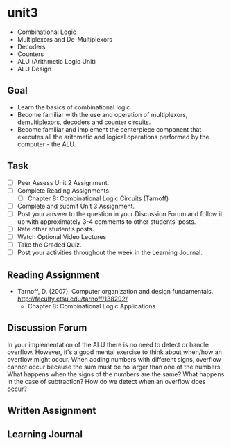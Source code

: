 # unit3

- Combinational Logic
- Multiplexors and De-Multiplexors
- Decoders
- Counters
- ALU (Arithmetic Logic Unit)
- ALU Design

## Goal

- Learn the basics of combinational logic
- Become familiar with the use and operation of multiplexors, demultiplexors, decoders and counter circuits.
- Become familiar and implement the centerpiece component that executes all the arithmetic and logical operations performed by the computer - the ALU.

## Task

- [ ] Peer Assess Unit 2 Assignment.
- [ ] Complete Reading Assignments
  - [ ] Chapter 8:  Combinational Logic Circuits (Tarnoff)
- [ ] Complete and submit Unit 3 Assignment.
- [ ] Post your answer to the question in your Discussion Forum and follow it up with approximately 3-4 comments to other students’ posts.
- [ ] Rate other student’s posts.
- [ ] Watch Optional Video Lectures
- [ ] Take the Graded Quiz.
- [ ] Post your activities throughout the week in the Learning Journal.

## Reading Assignment

- Tarnoff, D. (2007). Computer organization and design fundamentals. <http://faculty.etsu.edu/tarnoff/138292/>
  - Chapter 8: Combinational Logic Applications

## Discussion Forum

In your implementation of the ALU there is no need to detect or handle overflow.  However, it's a good mental exercise to think about when/how an overflow might occur.  When adding numbers with different signs, overflow cannot occur because the sum must be no larger than one of the numbers.
What happens when the signs of the numbers are the same? What happens in the case of subtraction?
How do we detect when an overflow does occur?

## Written Assignment

## Learning Journal
